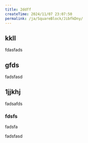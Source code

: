 ```yaml
---
title: 2ddff
createTime: 2024/11/07 23:07:50
permalink: /ja/SquareBlock/JibfkDny/
---
```

## kkll
fdasfads

## gfds
fadsfasd

## 1jjkhj
fadsafds

### fdsfs 
fadsfa


fadsfasd